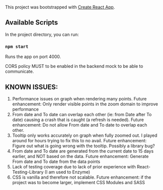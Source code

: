 This project was bootstrapped with [Create React App](https://github.com/facebook/create-react-app).

## Available Scripts

In the project directory, you can run:

### `npm start`

Runs the app on port 4000.

CORS policy MUST to be enabled in the backend mock to be able to communicate.


## KNOWN ISSUES:

1. Performance issues on graph when rendering many points. 
 Future enhancement: Only render visible points in the zoom domain to improve performance
2. From date and To date can overlap each other (ie: from Date after To date) causing a crash that is caught (a refresh is needed).
    Future enhancement: Do not allow From date and To date to overlap each other.
3. Tooltip only works accurately on graph when fully zoomed out. I played around for hours trying to fix this to no avail. 
    Future enhancement: Figure out what is going wrong with the tooltip. Possibly a library bug?
4. From date and To date are generated from the current date to 15 days earlier, and NOT based on the data.
    Future enhancement: Generate From date and To date from the data points
5. Lack of testing coverage due to lack of prior experience with React-Testing-Library (I am  used to Enzyme)
6. CSS is vanilla and therefore not scalable.
    Future enhancement: if the project was to become larger, implement CSS Modules and SASS
